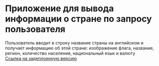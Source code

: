 # Приложение для вывода информации о стране по запросу пользователя
Пользователь вводит в строку название страны на английском и получает информацию об этой стране: изображение флага, название, регион, количество населения, национальный язык и валюту
<br/>
[Ссылка на задеплоенную версию](https://countries-info-ecru.vercel.app/)
